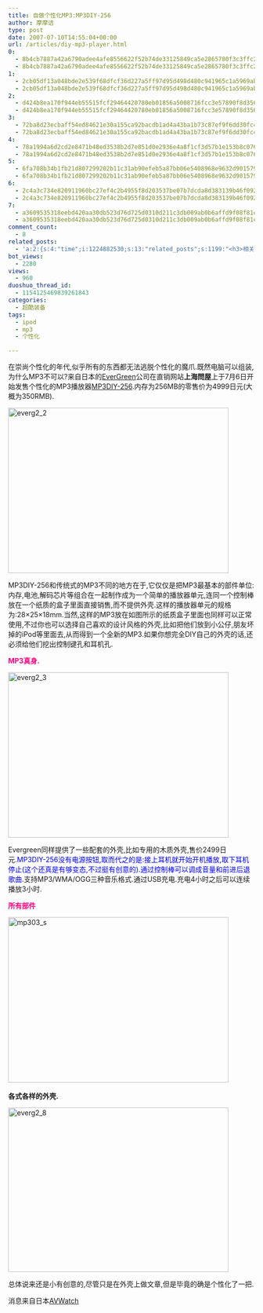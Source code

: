 ```yaml
---
title: 自做个性化MP3:MP3DIY-256
author: 摩摩诘
type: post
date: 2007-07-10T14:55:04+00:00
url: /articles/diy-mp3-player.html
0:
  - 8b4cb7887a42a6790adee4afe8556622f52b74de33125849ca5e2865780f3c3ffc2717c056db80f84a2db4bc26b7050b
  - 8b4cb7887a42a6790adee4afe8556622f52b74de33125849ca5e2865780f3c3ffc2717c056db80f84a2db4bc26b7050b
1:
  - 2cb05df13a048bde2e539f68dfcf36d227a5ff97d95d498d480c941965c1a5969ab62ed99856c7526491af30da54f86a
  - 2cb05df13a048bde2e539f68dfcf36d227a5ff97d95d498d480c941965c1a5969ab62ed99856c7526491af30da54f86a
2:
  - d424b8ea170f944eb55515fcf29464420780eb01856a5008716fcc3e57890f8d3563ddb6e4b4a3d2fd6c1a3c2b5ad2a0
  - d424b8ea170f944eb55515fcf29464420780eb01856a5008716fcc3e57890f8d3563ddb6e4b4a3d2fd6c1a3c2b5ad2a0
3:
  - 72ba8d23ecbaff54ed84621e30a155ca92bacdb1ad4a43ba1b73c87ef9f6dd30fc40caccbb49520fda50aac8f35816ae
  - 72ba8d23ecbaff54ed84621e30a155ca92bacdb1ad4a43ba1b73c87ef9f6dd30fc40caccbb49520fda50aac8f35816ae
4:
  - 78a1994a6d2cd2e8471b48ed3538b2d7e851d0e2936e4a8f1cf3d57b1e153b8c076501fc2a9f0ba57c3ce59499529e09
  - 78a1994a6d2cd2e8471b48ed3538b2d7e851d0e2936e4a8f1cf3d57b1e153b8c076501fc2a9f0ba57c3ce59499529e09
5:
  - 6fa708b34b1fb21d807299202b11c31ab90efeb5a87bb06e5408968e9632d901579d3a6728ca714ef913f416a388d52c
  - 6fa708b34b1fb21d807299202b11c31ab90efeb5a87bb06e5408968e9632d901579d3a6728ca714ef913f416a388d52c
6:
  - 2c4a3c734e820911960bc27ef4c2b4955f8d203537be07b7dcda8d383139b46f092efa83f68da1f02eff01ff60e3272d
  - 2c4a3c734e820911960bc27ef4c2b4955f8d203537be07b7dcda8d383139b46f092efa83f68da1f02eff01ff60e3272d
7:
  - a3609535318eebd420aa30db523d76d725d0310d211c3db009ab0b6affd9f08f81c31db63142088405f9aa0d683e5eb6
  - a3609535318eebd420aa30db523d76d725d0310d211c3db009ab0b6affd9f08f81c31db63142088405f9aa0d683e5eb6
comment_count:
  - 8
related_posts:
  - 'a:2:{s:4:"time";i:1224882530;s:13:"related_posts";s:1199:"<h3>相关日志</h3><ul class="related_post"><li><a href="http://www.digglife.cn/articles/first-look-ipod-nano.html" title="iPod Nano初体验">iPod Nano初体验</a></li><li><a href="http://www.digglife.cn/articles/cartoon-character-generator.html" title="12个网站帮你制作个性化的卡通形象">12个网站帮你制作个性化的卡通形象</a></li><li><a href="http://www.digglife.cn/articles/google-reader-top-recommendations.html" title="Google Reader首页新增个性化订阅推荐">Google Reader首页新增个性化订阅推荐</a></li><li><a href="http://www.digglife.cn/articles/itop.html" title="iPod笔记本发布&#8211;iTop">iPod笔记本发布&#8211;iTop</a></li><li><a href="http://www.digglife.cn/articles/link-scrollover.html" title="技巧:给链接文字添加滚动变化效果">技巧:给链接文字添加滚动变化效果</a></li><li><a href="http://www.digglife.cn/articles/8-concept-design-of-iphone.html" title="8款超酷的iPhone概念设计">8款超酷的iPhone概念设计</a></li><li><a href="http://www.digglife.cn/articles/customize-gmail-signature.html" title="Gmail技巧:让你的签名绚起来">Gmail技巧:让你的签名绚起来</a></li></ul>";}'
bot_views:
  - 2280
views:
  - 960
duoshuo_thread_id:
  - 1154125469839261843
categories:
  - 超酷装备
tags:
  - ipod
  - mp3
  - 个性化

---
```

在崇尚个性化的年代,似乎所有的东西都无法逃脱个性化的魔爪.既然电脑可以组装,为什么MP3不可以?来自日本的<a target="_blank" href="http://www.everg.co.jp/">EverGreen</a>公司在直销网站**上海問屋**上于7月6日开始发售个性化的MP3播放器<a target="_blank" href="http://donya.jp/everg/7.1/4547479558800/">MP3DIY-256</a>.内存为256MB的零售价为4999日元(大概为350RMB).

<a atomicselection="true" href="https://www.digglife.net/wp-content/uploads/3/379/2007/07/everg2-2.jpg"><img width="450" src="https://www.digglife.net/wp-content/uploads/3/379/2007/07/everg2-2-thumb.jpg" alt="everg2_2" height="337" /></a>

MP3DIY-256和传统式的MP3不同的地方在于,它仅仅是把MP3最基本的部件单位:内存,电池,解码芯片等组合在一起制作成为一个简单的播放器单元,连同一个控制棒放在一个纸质的盒子里面直接销售,而不提供外壳.这样的播放器单元的规格为:28×25×18mm.当然,这样的MP3放在如图所示的纸质盒子里面也同样可以正常使用,不过你也可以选择自己喜欢的设计风格的外壳,比如把他们放到小公仔,朋友坏掉的iPod等里面去,从而得到一个全新的MP3.如果你想完全DIY自己的外壳的话,还必须给他们挖出控制键孔和耳机孔.

<!--more-->

**<font color="#ff0080">MP3真身.</font>**

<a atomicselection="true" href="https://www.digglife.net/wp-content/uploads/3/379/2007/07/everg2-3.jpg"><img width="450" src="https://www.digglife.net/wp-content/uploads/3/379/2007/07/everg2-3-thumb.jpg" alt="everg2_3" height="337" /></a>

Evergreen同样提供了一些配套的外壳,比如专用的木质外壳,售价2499日元.<font color="#0000ff">MP3DIY-256没有电源按钮,取而代之的是:接上耳机就开始开机播放,取下耳机停止(这个还真是有够变态,不过挺有创意的).通过控制棒可以调成音量和前进后退歌曲.</font>支持MP3/WMA/OGG三种音乐格式.通过USB充电.充电4小时之后可以连续播放3小时.

**<font color="#ff0080">所有部件</font>**

<a atomicselection="true" href="https://www.digglife.net/wp-content/uploads/3/379/2007/07/mp303-s.jpg"><img width="450" src="https://www.digglife.net/wp-content/uploads/3/379/2007/07/mp303-s-thumb.jpg" alt="mp303_s" height="337" /></a> 

**各式各样的外壳.**

<a atomicselection="true" href="https://www.digglife.net/wp-content/uploads/3/379/2007/07/everg2-8.jpg"><img width="450" src="https://www.digglife.net/wp-content/uploads/3/379/2007/07/everg2-8-thumb.jpg" alt="everg2_8" height="335" /></a>

总体说来还是小有创意的,尽管只是在外壳上做文章,但是毕竟的确是个性化了一把.

消息来自日本[AVWatch][1]

 [1]: http://www.watch.impress.co.jp/av/docs/20070706/everg2.htm
